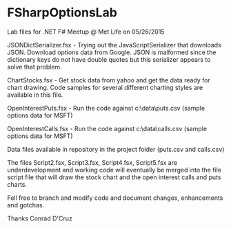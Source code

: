 # FSharpOptionsLab
Lab files for .NET F# Meetup @ Met Life on 05/26/2015

JSONDictSerializer.fsx - Trying out the JavaScriptSerializer that downloads JSON. Download options data from Google. 
JSON is malformed since the dictionary keys do not have double quotes but this serializer appears to solve that problem.

ChartStocks.fsx - Get stock data from yahoo and get the data ready for chart drawing. Code samples for several different
charting styles are available in this file.  

OpenInterestPuts.fsx - Run the code against c:\data\puts.csv (sample options data for MSFT)

OpenInterestCalls.fsx - Run the code against c:\data\calls.csv (sample options data for MSFT)

Data files available in repository in the project folder (puts.csv and calls.csv)

The files Script2.fsx, Script3.fsx, Script4.fsx, Script5.fsx are underdevelopment and working code will eventually be merged into the file script file that will draw the stock chart and the open interest calls and puts charts.

Fell free to branch and modify code and document changes, enhancements and gotchas.

Thanks
Conrad D'Cruz
